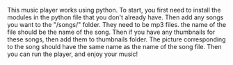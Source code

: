This music player works using python. 
To start, you first need to install the modules in the python file that you don't already have.
Then add any songs you want to the "/songs/" folder. They need to be mp3 files. the name of the file should be the name of the song.
Then if you have any thumbnails for these songs, then add them to thumbnails folder. The picture corresponding to the song should have the same name as the name of the song file. 
Then you can run the player, and enjoy your music!
